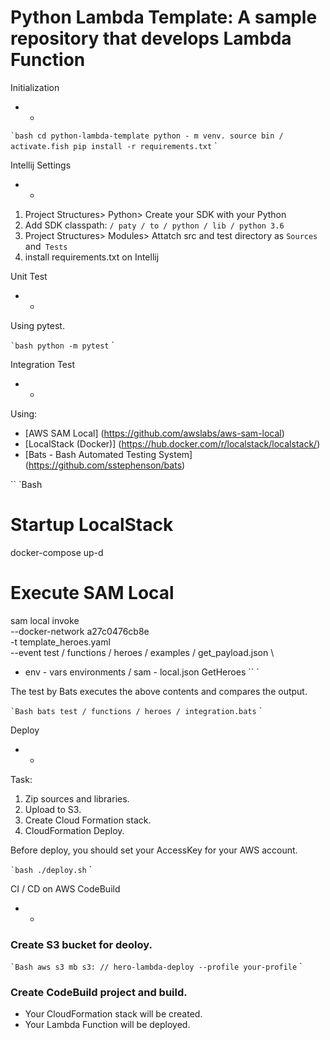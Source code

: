 Python Lambda Template: A sample repository that develops Lambda Function
===

Initialization
- -

`` `bash
cd python-lambda-template
python - m venv.
source bin / activate.fish
pip install -r requirements.txt
`` `

Intellij Settings
- -

1. Project Structures> Python> Create your SDK with your Python
2. Add SDK classpath: `/ paty / to / python / lib / python 3.6`
3. Project Structures> Modules> Attatch src and test directory as `Sources` and` Tests`
4. install requirements.txt on Intellij

Unit Test
- -
Using pytest.

`` `bash
python -m pytest
`` `

Integration Test
- -

Using:

* [AWS SAM Local] (https://github.com/awslabs/aws-sam-local)
* [LocalStack (Docker)] (https://hub.docker.com/r/localstack/localstack/)
* [Bats - Bash Automated Testing System] (https://github.com/sstephenson/bats)

`` `Bash
# Startup LocalStack
docker-compose up-d

# Execute SAM Local
sam local invoke \
--docker-network a27c0476cb8e \
-t template_heroes.yaml \
--event test / functions / heroes / examples / get_payload.json \
- env ​​- vars environments / sam - local.json GetHeroes
`` `

The test by Bats executes the above contents and compares the output.

`` `Bash
bats test / functions / heroes / integration.bats
`` `

Deploy
- -

Task:

1. Zip sources and libraries.
2. Upload to S3.
3. Create Cloud Formation stack.
4. CloudFormation Deploy.

Before deploy, you should set your AccessKey for your AWS account.

`` `bash
./deploy.sh
`` `

CI / CD on AWS CodeBuild
- -

### Create S3 bucket for deoloy.

`` `Bash
aws s3 mb s3: // hero-lambda-deploy --profile your-profile
`` `

### Create CodeBuild project and build.

* Your CloudFormation stack will be created.
* Your Lambda Function will be deployed.
